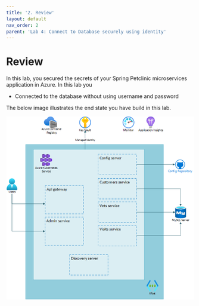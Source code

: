 ```yaml
---
title: '2. Review'
layout: default
nav_order: 2
parent: 'Lab 4: Connect to Database securely using identity'
---
```


# Review

In this lab, you secured the secrets of your Spring Petclinic microservices application in Azure. In this lab you


- Connected to the database without using username and password

The below image illustrates the end state you have build in this lab.

![lab 4 overview](../../images/lab4.png)
